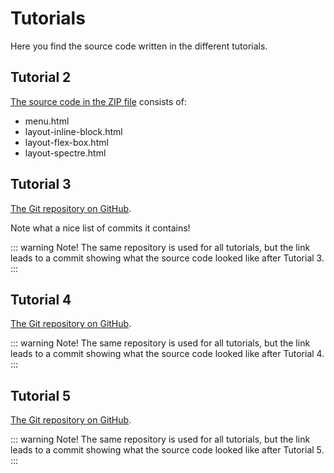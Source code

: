 # Tutorials
Here you find the source code written in the different tutorials.

## Tutorial 2
[The source code in the ZIP file](/course-material/web-development-fundamentals/tutorial-02.zip) consists of:

* menu.html
* layout-inline-block.html
* layout-flex-box.html
* layout-spectre.html

## Tutorial 3
[The Git repository on GitHub](https://github.com/PeppeL-G/tutorial-03/tree/tutorial-03).

Note what a nice list of commits it contains!

::: warning Note!
The same repository is used for all tutorials, but the link leads to a commit showing what the source code looked like after Tutorial 3.
:::

## Tutorial 4
[The Git repository on GitHub](https://github.com/PeppeL-G/tutorial-03/tree/tutorial-04).

::: warning Note!
The same repository is used for all tutorials, but the link leads to a commit showing what the source code looked like after Tutorial 4.
:::

## Tutorial 5
[The Git repository on GitHub](https://github.com/PeppeL-G/tutorial-03/tree/tutorial-05).

::: warning Note!
The same repository is used for all tutorials, but the link leads to a commit showing what the source code looked like after Tutorial 5.
:::